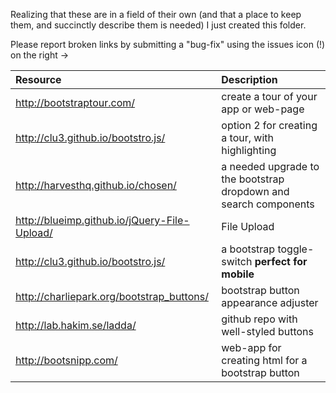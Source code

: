 Realizing that these are in a field of their own (and that a place to keep them, and succinctly describe them is needed) I just created this folder.

Please report broken links by submitting a "bug-fix" using the issues icon (!) on the right ->

| Resource | Description |
|:--- | :--- |
| http://bootstraptour.com/ | create a tour of your app or web-page |
| http://clu3.github.io/bootstro.js/ | option 2 for creating a tour, with highlighting |
| http://harvesthq.github.io/chosen/ | a needed upgrade to the bootstrap dropdown and search components |
|http://blueimp.github.io/jQuery-File-Upload/ | File Upload | 
| http://clu3.github.io/bootstro.js/|  a bootstrap toggle-switch **perfect for mobile** |
| http://charliepark.org/bootstrap_buttons/ | bootstrap button appearance adjuster |
| http://lab.hakim.se/ladda/ | github repo with well-styled buttons |
| http://bootsnipp.com/      | web-app for creating html for a bootstrap button | 
